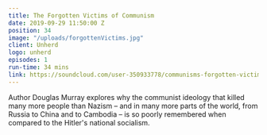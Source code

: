 ```yaml
---
title: The Forgotten Victims of Communism
date: 2019-09-29 11:50:00 Z
position: 34
image: "/uploads/forgottenVictims.jpg"
client: Unherd
logo: unherd
episodes: 1
run-time: 34 mins
link: https://soundcloud.com/user-350933778/communisms-forgotten-victims
---
```


Author Douglas Murray explores why the communist ideology that killed many more people than Nazism – and in many more parts of the world, from Russia to China and to Cambodia – is so poorly remembered when compared to the Hitler's national socialism.